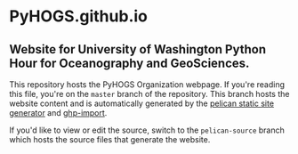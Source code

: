 # PyHOGS.github.io

## Website for University of Washington Python Hour for Oceanography and GeoSciences.

This repository hosts the PyHOGS Organization webpage. If you're reading this 
file, you're on the `master` branch of the repository.  This branch hosts the 
website content and is automatically generated by the 
[pelican static site generator](http://docs.getpelican.com/en/3.4.0/)
and [ghp-import](https://github.com/davisp/ghp-import).

If you'd like to view or edit the source, switch to the `pelican-source` branch
which hosts the source files that generate the website.
